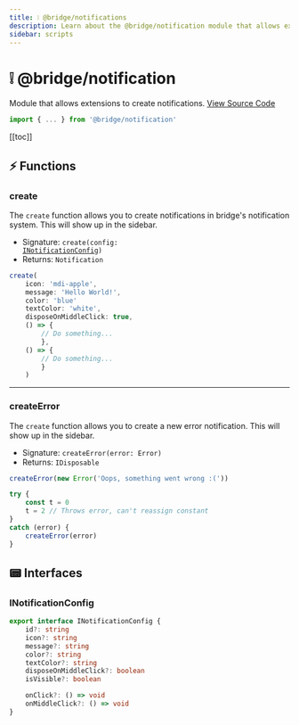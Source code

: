 ```yaml
---
title: ❕ @bridge/notifications
description: Learn about the @bridge/notification module that allows extensions to create notifications.
sidebar: scripts
---
```


# ❕ @bridge/notification

Module that allows extensions to create notifications.
[View Source Code](https://github.com/bridge-core/editor/blob/main/src/components/Extensions/Scripts/Modules/notifications.ts)

```js
import { ... } from '@bridge/notification'
```

[[toc]]

## ⚡ Functions

### create

The `create` function allows you to create notifications in bridge's notification system. This will show up in the sidebar.

- Signature: <code>create(config: <a href="#inotificationconfig">INotificationConfig</a>)</code>
- Returns: `Notification`

```js
create(
    icon: 'mdi-apple',
    message: 'Hello World!',
    color: 'blue'
    textColor: 'white',
    disposeOnMiddleClick: true,
    () => {
        // Do something...
        },
    () => {
        // Do something...
        }
    )
```

---

### createError

The `create` function allows you to create a new error notification. This will show up in the sidebar.

- Signature: `createError(error: Error)`
- Returns: `IDisposable`

```js
createError(new Error('Oops, something went wrong :('))

try {
    const t = 0
    t = 2 // Throws error, can't reassign constant
} 
catch (error) {
    createError(error)
}
```

## 📟 Interfaces

### INotificationConfig

```ts
export interface INotificationConfig {
	id?: string
	icon?: string
	message?: string
	color?: string
	textColor?: string
	disposeOnMiddleClick?: boolean
	isVisible?: boolean

	onClick?: () => void
	onMiddleClick?: () => void
}
```